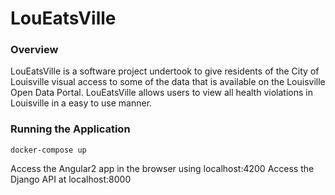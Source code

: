 # LouEatsVille

### Overview
LouEatsVille is a software project undertook to give residents of the City of Louisville visual access to some of the data that is available on the Louisville Open Data Portal. LouEatsVille allows users to view all health violations in Louisville in a easy to use manner.

### Running the Application
    docker-compose up
Access the Angular2 app in the browser using localhost:4200
Access the Django API at localhost:8000
